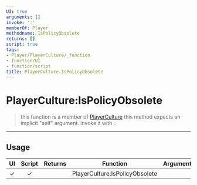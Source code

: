 ```yaml
---
UI: true
arguments: []
invoke: ':'
memberOf: Player
methodname: IsPolicyObsolete
returns: []
script: true
tags:
- Player/PlayerCulture/_function
- function/UI
- function/script
title: PlayerCulture.IsPolicyObsolete
---
```

# PlayerCulture:IsPolicyObsolete
> this function is a member of [PlayerCulture](civ-6/lua/PlayerCulture.md)
> this method expects an implicit "self" argument. invoke it with `:`
-----
## Usage
|  UI | Script | Returns | Function | Arguments |
|:---:|:------:|-------:|:--------:|:---------|
|✓|✓||PlayerCulture:IsPolicyObsolete||

